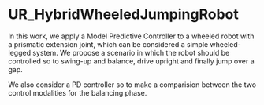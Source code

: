 # UR_HybridWheeledJumpingRobot
In this work, we apply a Model Predictive Controller to a wheeled robot with a prismatic extension joint, which can be considered a simple wheeled-legged system. We propose a scenario in which the robot should be controlled so to swing-up and balance, drive upright and finally jump over a gap. 

We also consider a PD controller so to make a comparision between the two control modalities for the balancing phase.
